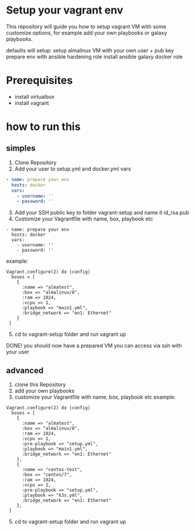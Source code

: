 # Setup your vagrant env

This repository will guide you how to setup vagrant VM with some customize options, for example add your own playbooks or galaxy playbooks.

defaults will setup:
setup almalinux VM
with your own user + pub key
prepare env with ansible hardening role
install ansible galaxy docker role

# Prerequisites

* install virtualbox
* install vagrant

# how to run this

## simples

1. Clone Repository
2. Add your user to setup.yml and docker.yml vars
```yaml
- name: prepare your env
  hosts: docker
  vars:
    - username: ''
    - password: ''
```
3. Add your SSH public key to folder vagrant-setup and name it id_rsa.pub 
4. Customize your Vagrantfile with name, box, playbook etc
```
- name: prepare your env
  hosts: docker
  vars:
    - username: ''
    - password: ''
```
example:

```
Vagrant.configure(2) do |config|
  boxes = [
    {
      :name => "almatest",
      :box => "almalinux/8",
      :ram => 1024,
      :vcpu => 1,
      :playbook => "main1.yml",
      :bridge_network => "en1: Ethernet"
    }
 ]
```
5. cd to vagrant-setup folder and run vagrant up

DONE! you should now have a prepared VM you can access via ssh with your user

## advanced 

1. clone this Repository
2. add your own playbooks
4. customize your Vagrantfile with name, box, playbook etc
example:
```
Vagrant.configure(2) do |config|
  boxes = [
    {
      :name => "almatest",
      :box => "almalinux/8",
      :ram => 1024,
      :vcpu => 1,
      :pre-playbook => "setup.yml",
      :playbook => "main1.yml",
      :bridge_network => "en1: Ethernet"
    },
    {
      :name => "centos-test",
      :box => "centos/7",
      :ram => 1024,
      :vcpu => 2,
      :pre-playbook => "setup.yml",
      :playbook => "k3s.yml",
      :bridge_network => "en1: Ethernet"
    },
 ]
```
 5. cd to vagrant-setup folder and run vagrant up
